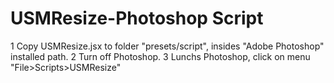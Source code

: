 # USMResize-Photoshop Script

1 Copy USMResize.jsx to folder "presets/script",  insides "Adobe Photoshop"  installed path.
2 Turn off Photoshop.
3 Lunchs Photoshop, click on menu "File>Scripts>USMResize"
